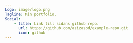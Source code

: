 ```yaml
---
Logo: image/logo.png
Tagline: Min portfolio.
Social:
    - title: Link till sidans github repo.
      url: https://github.com/azizasod/example-repo.git
      icon: github
---
```

